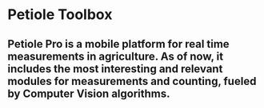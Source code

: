 # Petiole Toolbox
## Petiole Pro is a mobile platform for real time measurements in agriculture. As of now, it includes the most interesting and relevant modules for measurements and counting, fueled by Computer Vision algorithms.
